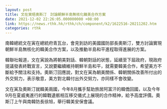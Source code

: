 ```yaml
---
layout: post
title: 文在寅晤奧斯汀　討論朝鮮半島無核化韓美合作方案
date: 2021-12-02 22:26:05.000000000 +08:00
link: https://news.rthk.hk/rthk/ch/component/k2/1622516-20211202.htm
categories: rthk
---
```


南韓總統文在寅在總統府青瓦台，會見到訪的美國國防部長奧斯汀，雙方討論實現朝鮮半島無核化的韓美合作方案，以及推動半島和平進程取得進展的方案。

韓聯社報道，文在寅說為將朝美對話、韓朝對話的狀態，延續至下屆政府，現政府提議發表終戰宣言，又說要繼續維持朝鮮半島和平，就需要韓美合作，希望美方不斷給予關注和支持。奧斯汀回應說，對文在寅為朝美關係、韓朝關係改善所付出的外交努力，表示敬意，美方對北韓付出外交努力，亦同樣不會改變。

文在寅及奧斯汀就韓美兩國，今年8月攜手幫助旅居阿富汗的韓僑回國，以及今年9月在夏威夷進行的韓戰遺骸相互移交儀式上展現的合作精神，給予高度評價。奧斯汀上午與南韓防長徐旭，舉行韓美安保會議。
